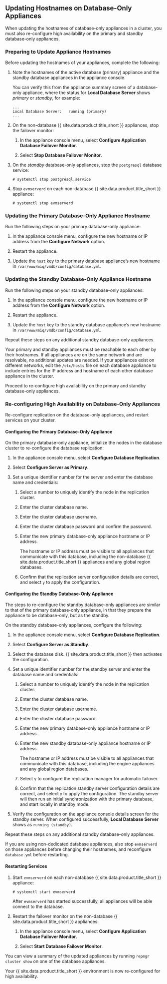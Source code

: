 ## Updating Hostnames on Database-Only Appliances

When updating the hostnames of database-only appliances in a cluster,
you must also re-configure high availability on the primary and standby
database-only appliances.

### Preparing to Update Appliance Hostnames

Before updating the hostnames of your appliances, complete the
following:

1.  Note the hostnames of the active database (primary) appliance and
    the standby database appliances in the appliance console.

    You can verify this from the appliance summary screen of a
    database-only appliance, where the status for **Local Database
    Server** shows *primary* or *standby*, for example:

        ...
        Local Database Server:   running (primary)
        ...

2.  On the non-database {{ site.data.product.title_short }} appliances, stop the
    failover monitor:

    1.  In the appliance console menu, select **Configure Application
        Database Failover Monitor**.

    2.  Select **Stop Database Failover Monitor**.

3.  On the *standby* database-only appliances, stop the `postgresql`
    database service:

        # systemctl stop postgresql.service

4.  Stop `evmserverd` on each non-database {{ site.data.product.title_short }}
    appliance:

        # systemctl stop evmserverd

### Updating the Primary Database-Only Appliance Hostname

Run the following steps on your primary database-only appliance:

1.  In the appliance console menu, configure the new hostname or IP
    address from the **Configure Network** option.

2.  Restart the appliance.

3.  Update the `host` key to the primary database appliance’s new
    hostname in `/var/www/miq/vmdb/config/database.yml`.

### Updating the Standby Database-Only Appliance Hostname

Run the following steps on your standby database-only appliances:

1.  In the appliance console menu, configure the new hostname or IP
    address from the **Configure Network** option.

2.  Restart the appliance.

3.  Update the `host` key to the standby database appliance’s new
    hostname in `/var/www/miq/vmdb/config/database.yml`.

Repeat these steps on any additional standby database-only appliances.

<div class="important">

Your primary and standby appliances must be reachable to each other by
their hostnames. If all appliances are on the same network and are
resolvable, no additional updates are needed. If your appliances exist
on different networks, edit the `/etc/hosts` file on each database
appliance to include entries for the IP address and hostname of each
other database appliance in the cluster.

</div>

Proceed to re-configure high availability on the primary and standby
database-only appliances.

### Re-configuring High Availability on Database-Only Appliances

Re-configure replication on the database-only appliances, and restart
services on your cluster.

#### Configuring the Primary Database-Only Appliance

On the primary database-only appliance, initialize the nodes in the
database cluster to re-configure the database replication:

1.  In the appliance console menu, select **Configure Database
    Replication**.

2.  Select **Configure Server as Primary**.

3.  Set a unique identifier number for the server and enter the database
    name and credentials:

    1.  Select a number to uniquely identify the node in the replication
        cluster.

    2.  Enter the cluster database name.

    3.  Enter the cluster database username.

    4.  Enter the cluster database password and confirm the password.

    5.  Enter the new primary database-only appliance hostname or IP
        address.

        <div class="note">

        The hostname or IP address must be visible to all appliances
        that communicate with this database, including the non-database
        {{ site.data.product.title_short }} appliances and any global region
        databases.

        </div>

    6.  Confirm that the replication server configuration details are
        correct, and select `y` to apply the configuration.

#### Configuring the Standby Database-Only Appliance

The steps to re-configure the standby database-only appliances are
similar to that of the primary database-only appliance, in that they
prepare the appliance to be database-only, but as the standby.

On the standby database-only appliances, configure the following:

1.  In the appliance console menu, select **Configure Database
    Replication**.

2.  Select **Configure Server as Standby**.

3.  Select the database disk. {{ site.data.product.title_short }} then activates the
    configuration.

4.  Set a unique identifier number for the standby server and enter the
    database name and credentials:

    1.  Select a number to uniquely identify the node in the replication
        cluster.

    2.  Enter the cluster database name.

    3.  Enter the cluster database username.

    4.  Enter the cluster database password.

    5.  Enter the new primary database-only appliance hostname or IP
        address.

    6.  Enter the new standby database-only appliance hostname or IP
        address.

        <div class="note">

        The hostname or IP address must be visible to all appliances
        that communicate with this database, including the engine
        appliances and any global region databases.

        </div>

    7.  Select `y` to configure the replication manager for automatic
        failover.

    8.  Confirm that the replication standby server configuration
        details are correct, and select `y` to apply the configuration.
        The standby server will then run an initial synchronization with
        the primary database, and start locally in standby mode.

5.  Verify the configuration on the appliance console details screen for
    the standby server. When configured successfully, **Local Database
    Server** shows as `running (standby)`.

Repeat these steps on any additional standby database-only appliances.

<div class="important">

If you are using non-dedicated database appliances, also stop
`evmserverd` on those appliances before changing their hostnames, and
reconfigure `database.yml` before restarting.

</div>

#### Restarting Services

1.  Start `evmserverd` on each non-database {{ site.data.product.title_short }}
    appliance:

        # systemctl start evmserverd

    After `evmserverd` has started successfully, all appliances will be
    able connect to the database.

2.  Restart the failover monitor on the non-database
    {{ site.data.product.title_short }} appliances:

    1.  In the appliance console menu, select **Configure Application
        Database Failover Monitor**.

    2.  Select **Start Database Failover Monitor**.

<div class="note">

You can view a summary of the updated appliances by running `repmgr
cluster show` on one of the database appliances.

</div>

Your {{ site.data.product.title_short }} environment is now re-configured for high
availability.
